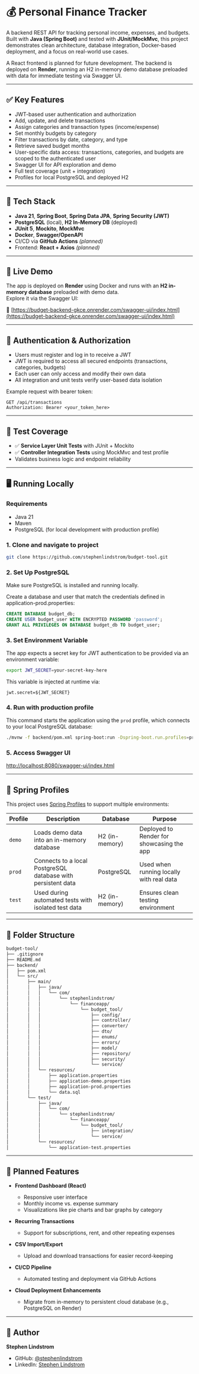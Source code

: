 # 💰 Personal Finance Tracker

A backend REST API for tracking personal income, expenses, and budgets. Built with **Java (Spring Boot)** and tested with **JUnit/MockMvc**, this project demonstrates clean architecture, database integration, Docker-based deployment, and a focus on real-world use cases.

A React frontend is planned for future development. The backend is deployed on **Render**, running an H2 in-memory demo database preloaded with data for immediate testing via Swagger UI.

---

## ✅ Key Features

- JWT-based user authentication and authorization
- Add, update, and delete transactions
- Assign categories and transaction types (income/expense)
- Set monthly budgets by category
- Filter transactions by date, category, and type
- Retrieve saved budget months
- User-specific data access: transactions, categories, and budgets are scoped to the authenticated user
- Swagger UI for API exploration and demo
- Full test coverage (unit + integration)
- Profiles for local PostgreSQL and deployed H2

---

## 🔧 Tech Stack

- **Java 21**, **Spring Boot**, **Spring Data JPA**, **Spring Security (JWT)**
- **PostgreSQL** (local), **H2 In-Memory DB** (deployed)
- **JUnit 5**, **Mockito**, **MockMvc**
- **Docker**, **Swagger/OpenAPI**
- CI/CD via **GitHub Actions** *(planned)*
- Frontend: **React + Axios** *(planned)*

---

## 🚀 Live Demo

The app is deployed on **Render** using Docker and runs with an **H2 in-memory database** preloaded with demo data.  
Explore it via the Swagger UI:

🔗 [https://budget-backend-gkce.onrender.com/swagger-ui/index.html](https://budget-backend-gkce.onrender.com/swagger-ui/index.html)

---

## 🔐 Authentication & Authorization

- Users must register and log in to receive a JWT
- JWT is required to access all secured endpoints (transactions, categories, budgets)
- Each user can only access and modify their own data
- All integration and unit tests verify user-based data isolation

Example request with bearer token:
```
GET /api/transactions
Authorization: Bearer <your_token_here>
```

---

## 🧪 Test Coverage

- ✅ **Service Layer Unit Tests** with JUnit + Mockito
- ✅ **Controller Integration Tests** using MockMvc and test profile
- Validates business logic and endpoint reliability

---

## 🖥️ Running Locally

### Requirements

- Java 21
- Maven
- PostgreSQL (for local development with production profile)

### 1. Clone and navigate to project

```bash
git clone https://github.com/stephenlindstrom/budget-tool.git
```

### 2. Set Up PostgreSQL

Make sure PostgreSQL is installed and running locally.

Create a database and user that match the credentials defined in application-prod.properties:

```sql
CREATE DATABASE budget_db;
CREATE USER budget_user WITH ENCRYPTED PASSWORD 'password';
GRANT ALL PRIVILEGES ON DATABASE budget_db TO budget_user;
```

### 3. Set Environment Variable
The app expects a secret key for JWT authentication to be provided via an environment variable:

```bash
export JWT_SECRET=your-secret-key-here
```

This variable is injected at runtime via:
```properties
jwt.secret=${JWT_SECRET}
```

### 4. Run with production profile

This command starts the application using the `prod` profile, which connects to your local PostgreSQL database:

```bash
./mvnw -f backend/pom.xml spring-boot:run -Dspring-boot.run.profiles=prod
```

### 5. Access Swagger UI

[http://localhost:8080/swagger-ui/index.html](http://localhost:8080/swagger-ui/index.html)

---

## 🔁 Spring Profiles

This project uses [Spring Profiles](https://docs.spring.io/spring-boot/docs/current/reference/html/features.html#features.profiles) to support multiple environments:

| Profile     | Description                                                      | Database       | Purpose                          |
|-------------|------------------------------------------------------------------|----------------|----------------------------------|
| `demo`      | Loads demo data into an in-memory database                       | H2 (in-memory) | Deployed to Render for showcasing the app |
| `prod`      | Connects to a local PostgreSQL database with persistent data     | PostgreSQL     | Used when running locally with real data  |
| `test`      | Used during automated tests with isolated test data              | H2 (in-memory) | Ensures clean testing environment |

---

## 📂 Folder Structure

```bash
budget-tool/
├── .gitignore
├── README.md
├── backend/
│   ├── pom.xml
│   └── src/
│       ├── main/
│       │   ├── java/
│       │   │   └── com/
│       │   │       └── stephenlindstrom/
│       │   │           └── financeapp/
│       │   │               └── budget_tool/
│       │   │                   ├── config/
│       │   │                   ├── controller/
│       │   │                   ├── converter/
│       │   │                   ├── dto/
│       │   │                   ├── enums/
│       │   │                   ├── errors/
│       │   │                   ├── model/
│       │   │                   ├── repository/
│       │   │                   ├── security/
│       │   │                   └── service/
│       │   └── resources/
│       │       ├── application.properties
│       │       ├── application-demo.properties
│       │       ├── application-prod.properties
│       │       └── data.sql
│       └── test/
│           ├── java/
│           │   └── com/
│           │       └── stephenlindstrom/
│           │           └── financeapp/
│           │               └── budget_tool/
│           │                   ├── integration/
│           │                   └── service/
│           └── resources/
│               └── application-test.properties
```

---

## 🚧 Planned Features

- **Frontend Dashboard (React)**
  - Responsive user interface
  - Monthly income vs. expense summary
  - Visualizations like pie charts and bar graphs by category

- **Recurring Transactions**
  - Support for subscriptions, rent, and other repeating expenses

- **CSV Import/Export**
  - Upload and download transactions for easier record-keeping

- **CI/CD Pipeline**
  - Automated testing and deployment via GitHub Actions

- **Cloud Deployment Enhancements**
  - Migrate from in-memory to persistent cloud database (e.g., PostgreSQL on Render)

---

## 👤 Author

**Stephen Lindstrom**  
- GitHub: [@stephenlindstrom](https://github.com/stephenlindstrom)  
- LinkedIn: [Stephen Lindstrom](https://www.linkedin.com/in/stephen-lindstrom)
